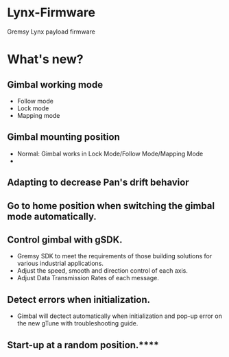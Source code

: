 # Lynx-Firmware
Gremsy Lynx payload firmware

# What's new?

## Gimbal working mode
- Follow mode
- Lock mode
- Mapping mode

## Gimbal mounting position
- Normal: Gimbal works in Lock Mode/Follow Mode/Mapping Mode
- 
## Adapting to decrease Pan's drift behavior

## Go to home position when switching the gimbal mode automatically.

## Control gimbal with gSDK.
- Gremsy SDK to meet the requirements of those building solutions for
various industrial applications.
- Adjust the speed, smooth and direction control of each axis. 
- Adjust Data Transmission Rates of each message.

## Detect errors when initialization.
- Gimbal will dectect automatically when initialization and pop-up error on the
new gTune with troubleshooting guide.

## Start-up at a random position.****

